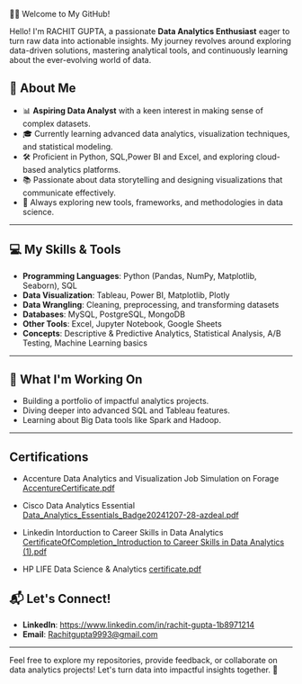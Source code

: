 👩‍💻 Welcome to My GitHub!

Hello! I'm RACHIT GUPTA, a passionate **Data Analytics Enthusiast** eager to turn raw data into actionable insights. My journey revolves around exploring data-driven solutions, mastering analytical tools, and continuously learning about the ever-evolving world of data.

## 🚀 About Me

- 📊 **Aspiring Data Analyst** with a keen interest in making sense of complex datasets.
- 🎓 Currently learning advanced data analytics, visualization techniques, and statistical modeling.
- 🛠️ Proficient in Python, SQL,Power BI and Excel, and exploring cloud-based analytics platforms.
- 📚 Passionate about data storytelling and designing visualizations that communicate effectively.
- 🌱 Always exploring new tools, frameworks, and methodologies in data science.

---

## 💻 My Skills & Tools

- **Programming Languages**: Python (Pandas, NumPy, Matplotlib, Seaborn), SQL
- **Data Visualization**: Tableau, Power BI, Matplotlib, Plotly
- **Data Wrangling**: Cleaning, preprocessing, and transforming datasets
- **Databases**: MySQL, PostgreSQL, MongoDB
- **Other Tools**: Excel, Jupyter Notebook, Google Sheets
- **Concepts**: Descriptive & Predictive Analytics, Statistical Analysis, A/B Testing, Machine Learning basics

---

## 🔭 What I'm Working On
- Building a portfolio of impactful analytics projects.
- Diving deeper into advanced SQL and Tableau features.
- Learning about Big Data tools like Spark and Hadoop.

---
## Certifications
- Accenture Data Analytics and Visualization Job Simulation on Forage  
[AccentureCertificate.pdf](https://github.com/user-attachments/files/18039086/AccentureCertificate.pdf)

- Cisco Data Analytics Essential
 [Data_Analytics_Essentials_Badge20241207-28-azdeal.pdf](https://github.com/user-attachments/files/18064891/Data_Analytics_Essentials_Badge20241207-28-azdeal.pdf)

- Linkedin Intorduction to Career Skills in Data Analytics
 [CertificateOfCompletion_Introduction to Career Skills in Data Analytics (1).pdf](https://github.com/user-attachments/files/18064919/CertificateOfCompletion_Introduction.to.Career.Skills.in.Data.Analytics.1.pdf)

- HP LIFE Data Science & Analytics
  [certificate.pdf](https://github.com/user-attachments/files/18252152/certificate.pdf)



## 📬 Let's Connect!

- **LinkedIn**: https://www.linkedin.com/in/rachit-gupta-1b8971214
- **Email**: Rachitgupta9993@gmail.com

---

Feel free to explore my repositories, provide feedback, or collaborate on data analytics projects! Let's turn data into impactful insights together. 🌟
